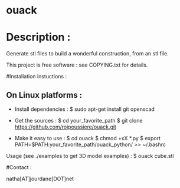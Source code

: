 ouack
=====

# Description :
Generate stl files to build a wonderful construction, from an stl file.

This project is free software : see COPYING.txt for details.

#Installation instuctions :

## On Linux platforms :
- Install dependencies :
$ sudo apt-get install git openscad

- Get the sources :
$ cd your_favorite_path
$ git clone https://github.com/roipoussiere/ouack.git

- Make it easy to use :
$ cd ouack
$ chmod +xX *.py
$ export PATH=$PATH:your_favorite_path/ouack_python/ >> ~/.bashrc

Usage (see ./examples to get 3D model examples) :
$ ouack cube.stl

#Contact :

natha[AT]jourdane[DOT]net
